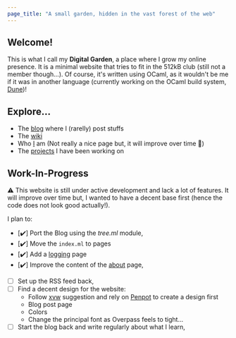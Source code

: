 ```yaml
---
page_title: "A small garden, hidden in the vast forest of the web"
---
```


## Welcome!

This is what I call my **Digital Garden**, a place where I grow my online
presence. It is a minimal website that tries to fit in the 512kB club (still
not a member though...). Of course, it's written using OCaml, as it wouldn't be
me if it was in another language (currently working on the OCaml build system,
[Dune](https://github.com/ocaml/dune))!

## Explore...

- The [blog](/blog) where I (rarelly) post stuffs
- The [wiki](/wiki) 
- Who [I](/about) am (Not really a nice page but, it will improve over time 🤞)
- The [projects](/projects) I have been working on

## Work-In-Progress

⚠️ This website is still under active development and lack a lot of features. It
will improve over time but, I wanted to have a decent base first (hence the
code does not look good actually!).

I plan to:
- [✔️] Port the Blog using the _tree.ml_ module,
- [✔️] Move the `index.ml` to pages
- [✔️] Add a [logging](/logging) page
- [✔️] Improve the content of the [about](/about) page,
- [ ] Set up the RSS feed back,
- [ ] Find a decent design for the website:
    - Follow [xvw](https://xvw.lol) suggestion and rely on
      [Penpot](https://penpot.app/) to create a design first
    - Blog post page
    - Colors
    - Change the principal font as Overpass feels to tight...
- [ ] Start the blog back and write regularly about what I learn,
